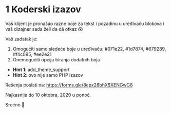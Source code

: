 # 1 Koderski izazov

Vaš klijent je pronašao razne boje za tekst i pozadinu u uređivaču blokova i vaš dizajner sada želi da dâ otkaz 😱

Vaš zadatak je:
1. Omogućiti samo sledeće boje u uređivaču: #071e22, #1d7874, #679289, #f4c095, #ee2e31
2. Onemogućiti opciju biranja dodatnih boja

- **Hint 1**: add_theme_support
- **Hint 2**: ovo nije samo PHP izazov

Rešenja poslati na: https://forms.gle/8epx28bhX6XENGwG8

Najkasnije do 10 oktobra, 2020 u ponoć.

Srećno 💃
